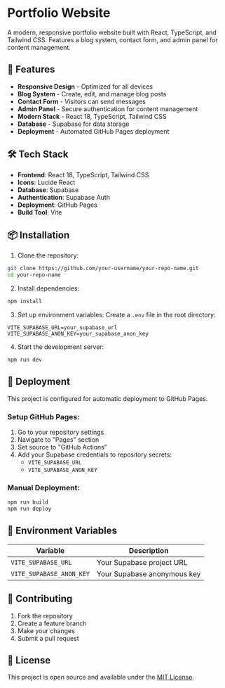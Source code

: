 # Portfolio Website

A modern, responsive portfolio website built with React, TypeScript, and Tailwind CSS. Features a blog system, contact form, and admin panel for content management.

## 🚀 Features

- **Responsive Design** - Optimized for all devices
- **Blog System** - Create, edit, and manage blog posts
- **Contact Form** - Visitors can send messages
- **Admin Panel** - Secure authentication for content management
- **Modern Stack** - React 18, TypeScript, Tailwind CSS
- **Database** - Supabase for data storage
- **Deployment** - Automated GitHub Pages deployment

## 🛠️ Tech Stack

- **Frontend**: React 18, TypeScript, Tailwind CSS
- **Icons**: Lucide React
- **Database**: Supabase
- **Authentication**: Supabase Auth
- **Deployment**: GitHub Pages
- **Build Tool**: Vite

## 📦 Installation

1. Clone the repository:
```bash
git clone https://github.com/your-username/your-repo-name.git
cd your-repo-name
```

2. Install dependencies:
```bash
npm install
```

3. Set up environment variables:
Create a `.env` file in the root directory:
```env
VITE_SUPABASE_URL=your_supabase_url
VITE_SUPABASE_ANON_KEY=your_supabase_anon_key
```

4. Start the development server:
```bash
npm run dev
```

## 🚀 Deployment

This project is configured for automatic deployment to GitHub Pages.

### Setup GitHub Pages:

1. Go to your repository settings
2. Navigate to "Pages" section
3. Set source to "GitHub Actions"
4. Add your Supabase credentials to repository secrets:
   - `VITE_SUPABASE_URL`
   - `VITE_SUPABASE_ANON_KEY`

### Manual Deployment:

```bash
npm run build
npm run deploy
```



## 📝 Environment Variables

| Variable | Description |
|----------|-------------|
| `VITE_SUPABASE_URL` | Your Supabase project URL |
| `VITE_SUPABASE_ANON_KEY` | Your Supabase anonymous key |

## 🤝 Contributing

1. Fork the repository
2. Create a feature branch
3. Make your changes
4. Submit a pull request

## 📄 License

This project is open source and available under the [MIT License](LICENSE).


